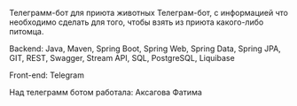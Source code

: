 Телеграмм-бот для приюта животных Телеграм-бот, c информацией что необходимо сделать для того, чтобы взять из приюта какого-либо питомца.

Backend: Java, Maven, Spring Boot, Spring Web, Spring Data, Spring JPA, GIT, REST, Swagger, Stream API, SQL, PostgreSQL, Liquibase

Front-end: Telegram

Над телеграмм ботом работала: Аксагова Фатима
